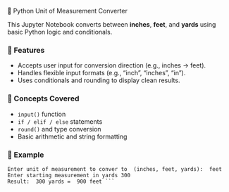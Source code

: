  🧮 Python Unit of Measurement Converter

This Jupyter Notebook converts between **inches**, **feet**, and **yards** using basic Python logic and conditionals.

### 📘 Features
- Accepts user input for conversion direction (e.g., inches → feet).
- Handles flexible input formats (e.g., “inch”, “inches”, “in”).
- Uses conditionals and rounding to display clean results.

### 🧠 Concepts Covered
- `input()` function  
- `if / elif / else` statements  
- `round()` and type conversion  
- Basic arithmetic and string formatting
 
### 🚀 Example
 ``` Enter starting unit of measurement (inches, feet, yards):  yards
Enter unit of measurement to conver to  (inches, feet, yards):  feet
Enter starting measurement in yards 300
Result:  300 yards =  900 feet ```

